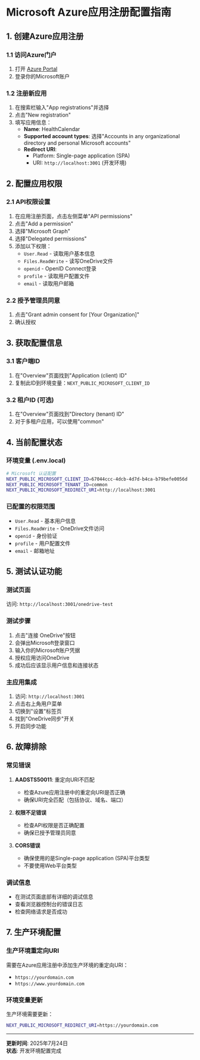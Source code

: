 # Microsoft Azure应用注册配置指南

## 1. 创建Azure应用注册

### 1.1 访问Azure门户
1. 打开 [Azure Portal](https://portal.azure.com/)
2. 登录你的Microsoft账户

### 1.2 注册新应用
1. 在搜索栏输入"App registrations"并选择
2. 点击"New registration"
3. 填写应用信息：
   - **Name**: HealthCalendar
   - **Supported account types**: 选择"Accounts in any organizational directory and personal Microsoft accounts"
   - **Redirect URI**: 
     - Platform: Single-page application (SPA)
     - URI: `http://localhost:3001` (开发环境)

## 2. 配置应用权限

### 2.1 API权限设置
1. 在应用注册页面，点击左侧菜单"API permissions"
2. 点击"Add a permission"
3. 选择"Microsoft Graph"
4. 选择"Delegated permissions"
5. 添加以下权限：
   - `User.Read` - 读取用户基本信息
   - `Files.ReadWrite` - 读写OneDrive文件
   - `openid` - OpenID Connect登录
   - `profile` - 读取用户配置文件
   - `email` - 读取用户邮箱

### 2.2 授予管理员同意
1. 点击"Grant admin consent for [Your Organization]"
2. 确认授权

## 3. 获取配置信息

### 3.1 客户端ID
1. 在"Overview"页面找到"Application (client) ID"
2. 复制此ID到环境变量：`NEXT_PUBLIC_MICROSOFT_CLIENT_ID`

### 3.2 租户ID (可选)
1. 在"Overview"页面找到"Directory (tenant) ID"
2. 对于多租户应用，可以使用"common"

## 4. 当前配置状态

### 环境变量 (.env.local)
```bash
# Microsoft 认证配置
NEXT_PUBLIC_MICROSOFT_CLIENT_ID=67044ccc-4dcb-4d7d-b4ca-b79befe0056d
NEXT_PUBLIC_MICROSOFT_TENANT_ID=common
NEXT_PUBLIC_MICROSOFT_REDIRECT_URI=http://localhost:3001
```

### 已配置的权限范围
- `User.Read` - 基本用户信息
- `Files.ReadWrite` - OneDrive文件访问
- `openid` - 身份验证
- `profile` - 用户配置文件
- `email` - 邮箱地址

## 5. 测试认证功能

### 测试页面
访问: `http://localhost:3001/onedrive-test`

### 测试步骤
1. 点击"连接 OneDrive"按钮
2. 会弹出Microsoft登录窗口
3. 输入你的Microsoft账户凭据
4. 授权应用访问OneDrive
5. 成功后应该显示用户信息和连接状态

### 主应用集成
1. 访问: `http://localhost:3001`
2. 点击右上角用户菜单
3. 切换到"设置"标签页
4. 找到"OneDrive同步"开关
5. 开启同步功能

## 6. 故障排除

### 常见错误
1. **AADSTS50011**: 重定向URI不匹配
   - 检查Azure应用注册中的重定向URI是否正确
   - 确保URI完全匹配（包括协议、域名、端口）

2. **权限不足错误**
   - 检查API权限是否正确配置
   - 确保已授予管理员同意

3. **CORS错误**
   - 确保使用的是Single-page application (SPA)平台类型
   - 不要使用Web平台类型

### 调试信息
- 在测试页面底部有详细的调试信息
- 查看浏览器控制台的错误日志
- 检查网络请求是否成功

## 7. 生产环境配置

### 生产环境重定向URI
需要在Azure应用注册中添加生产环境的重定向URI：
- `https://yourdomain.com`
- `https://www.yourdomain.com`

### 环境变量更新
生产环境需要更新：
```bash
NEXT_PUBLIC_MICROSOFT_REDIRECT_URI=https://yourdomain.com
```

---

**更新时间**: 2025年7月24日  
**状态**: 开发环境配置完成
